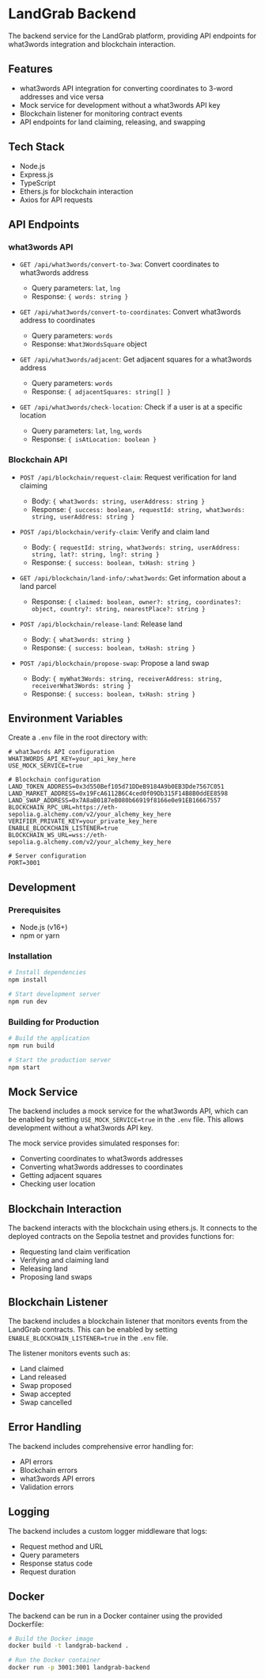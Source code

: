 # LandGrab Backend

The backend service for the LandGrab platform, providing API endpoints for what3words integration and blockchain interaction.

## Features

- what3words API integration for converting coordinates to 3-word addresses and vice versa
- Mock service for development without a what3words API key
- Blockchain listener for monitoring contract events
- API endpoints for land claiming, releasing, and swapping

## Tech Stack

- Node.js
- Express.js
- TypeScript
- Ethers.js for blockchain interaction
- Axios for API requests


## API Endpoints

### what3words API

- `GET /api/what3words/convert-to-3wa`: Convert coordinates to what3words address
  - Query parameters: `lat`, `lng`
  - Response: `{ words: string }`

- `GET /api/what3words/convert-to-coordinates`: Convert what3words address to coordinates
  - Query parameters: `words`
  - Response: `What3WordsSquare` object

- `GET /api/what3words/adjacent`: Get adjacent squares for a what3words address
  - Query parameters: `words`
  - Response: `{ adjacentSquares: string[] }`

- `GET /api/what3words/check-location`: Check if a user is at a specific location
  - Query parameters: `lat`, `lng`, `words`
  - Response: `{ isAtLocation: boolean }`

### Blockchain API

- `POST /api/blockchain/request-claim`: Request verification for land claiming
  - Body: `{ what3words: string, userAddress: string }`
  - Response: `{ success: boolean, requestId: string, what3words: string, userAddress: string }`

- `POST /api/blockchain/verify-claim`: Verify and claim land
  - Body: `{ requestId: string, what3words: string, userAddress: string, lat?: string, lng?: string }`
  - Response: `{ success: boolean, txHash: string }`

- `GET /api/blockchain/land-info/:what3words`: Get information about a land parcel
  - Response: `{ claimed: boolean, owner?: string, coordinates?: object, country?: string, nearestPlace?: string }`

- `POST /api/blockchain/release-land`: Release land
  - Body: `{ what3words: string }`
  - Response: `{ success: boolean, txHash: string }`

- `POST /api/blockchain/propose-swap`: Propose a land swap
  - Body: `{ myWhat3Words: string, receiverAddress: string, receiverWhat3Words: string }`
  - Response: `{ success: boolean, txHash: string }`

## Environment Variables

Create a `.env` file in the root directory with:

```
# what3words API configuration
WHAT3WORDS_API_KEY=your_api_key_here
USE_MOCK_SERVICE=true

# Blockchain configuration
LAND_TOKEN_ADDRESS=0x3d550Bef105d71DDeB9184A9b0EB3Dde7567C051
LAND_MARKET_ADDRESS=0x19FcA6112B6C4ced0f09Db315F14B8B0ddEE8598
LAND_SWAP_ADDRESS=0x7A8aB0187eB080b66919f8166e0e91EB16667557
BLOCKCHAIN_RPC_URL=https://eth-sepolia.g.alchemy.com/v2/your_alchemy_key_here
VERIFIER_PRIVATE_KEY=your_private_key_here
ENABLE_BLOCKCHAIN_LISTENER=true
BLOCKCHAIN_WS_URL=wss://eth-sepolia.g.alchemy.com/v2/your_alchemy_key_here

# Server configuration
PORT=3001
```

## Development

### Prerequisites

- Node.js (v16+)
- npm or yarn

### Installation

```bash
# Install dependencies
npm install

# Start development server
npm run dev
```

### Building for Production

```bash
# Build the application
npm run build

# Start the production server
npm start
```

## Mock Service

The backend includes a mock service for the what3words API, which can be enabled by setting `USE_MOCK_SERVICE=true` in the `.env` file. This allows development without a what3words API key.

The mock service provides simulated responses for:
- Converting coordinates to what3words addresses
- Converting what3words addresses to coordinates
- Getting adjacent squares
- Checking user location

## Blockchain Interaction

The backend interacts with the blockchain using ethers.js. It connects to the deployed contracts on the Sepolia testnet and provides functions for:

- Requesting land claim verification
- Verifying and claiming land
- Releasing land
- Proposing land swaps

## Blockchain Listener

The backend includes a blockchain listener that monitors events from the LandGrab contracts. This can be enabled by setting `ENABLE_BLOCKCHAIN_LISTENER=true` in the `.env` file.

The listener monitors events such as:
- Land claimed
- Land released
- Swap proposed
- Swap accepted
- Swap cancelled

## Error Handling

The backend includes comprehensive error handling for:
- API errors
- Blockchain errors
- what3words API errors
- Validation errors

## Logging

The backend includes a custom logger middleware that logs:
- Request method and URL
- Query parameters
- Response status code
- Request duration

## Docker

The backend can be run in a Docker container using the provided Dockerfile:

```bash
# Build the Docker image
docker build -t landgrab-backend .

# Run the Docker container
docker run -p 3001:3001 landgrab-backend
```
